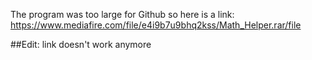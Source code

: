 The program was too large for Github so here is a link:
https://www.mediafire.com/file/e4i9b7u9bhq2kss/Math_Helper.rar/file

##Edit: link doesn't work anymore
